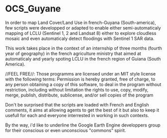 # OCS_Guyane
In order to map Land Cover/Land Use in french-Guyana (South-america), few scripts were developped or adapted to enable either semi-automaticaly mapping of 
LCLU (Sentinel 1, 2 and Landsat 8) either to explore cloudless mosaic and even automaticaly detect floodings with Sentinel 1 SAR data.

This work takes place in the context of an internship of three months (fourth year of geography) in the french agriculture ministry that 
aimed at automaticaly and yearly spoting LCLU in the french region of Guiana (South America).

//FEEL FREE//:
Those programms are licensed under an MIT style license with the 
following terms:
Permission is hereby granted, free of charge, to any person obtaining a
copy of this software, to deal in the program without restriction, including without limitation
the rights to use, copy, modify, merge, publish, distribute, sublicense,
and/or sell copies of the program

Don't be surprised that the scripts are loaded with French and English comments, it aims at allowing agents to get the best of it but also 
to keep it usefull for each and everyone interrested in working in such contexts.

By the way, i'd like to underline the Google Earth Engine developpers group for their conscious or even unconscious "commons" spirit.
